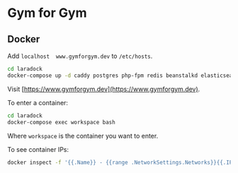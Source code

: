 Gym for Gym
===========

## Docker

Add `localhost  www.gymforgym.dev` to `/etc/hosts`.

```bash
cd laradock
docker-compose up -d caddy postgres php-fpm redis beanstalkd elasticsearch
```

Visit [https://www.gymforgym.dev](https://www.gymforgym.dev).

To enter a container:

```bash
cd laradock
docker-compose exec workspace bash
```

Where `workspace` is the container you want to enter.

To see container IPs:

```bash
docker inspect -f '{{.Name}} - {{range .NetworkSettings.Networks}}{{.IPAddress}}{{end}}' $(docker ps -aq)
```
